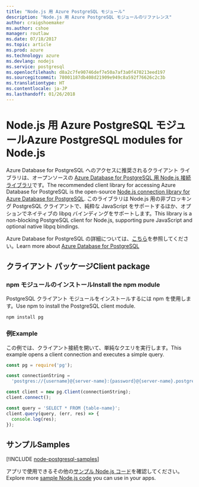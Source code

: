 ```yaml
---
title: "Node.js 用 Azure PostgreSQL モジュール"
description: "Node.js 用 Azure PostgreSQL モジュールのリファレンス"
author: craigshoemaker
ms.author: cshoe
manager: routlaw
ms.date: 07/18/2017
ms.topic: article
ms.prod: azure
ms.technology: azure
ms.devlang: nodejs
ms.service: postgresql
ms.openlocfilehash: d8a2c7fe90746def7e50a7af3a0f470213eed197
ms.sourcegitcommit: 78001187db408d21909e949c8a592f76626c2c3b
ms.translationtype: HT
ms.contentlocale: ja-JP
ms.lasthandoff: 01/26/2018
---
```

# <a name="azure-postgresql-modules-for-nodejs"></a><span data-ttu-id="d2f5a-103">Node.js 用 Azure PostgreSQL モジュール</span><span class="sxs-lookup"><span data-stu-id="d2f5a-103">Azure PostgreSQL modules for Node.js</span></span>

<span data-ttu-id="d2f5a-104">Azure Database for PostgreSQL へのアクセスに推奨されるクライアント ライブラリは、オープンソースの [Azure Database for PostgreSQL 用 Node.js 接続ライブラリ](https://www.npmjs.com/package/pg)です。</span><span class="sxs-lookup"><span data-stu-id="d2f5a-104">The recommended client library for accessing Azure Database for PostgreSQL is the open-source [Node.js connection library for Azure Database for PostgreSQL](https://www.npmjs.com/package/pg).</span></span> <span data-ttu-id="d2f5a-105">このライブラリは Node.js 用の非ブロッキング PostgreSQL クライアントで、純粋な JavaScript をサポートするほか、オプションでネイティブの libpq バインディングをサポートします。</span><span class="sxs-lookup"><span data-stu-id="d2f5a-105">This library is a non-blocking PostgreSQL client for Node.js, supporting pure JavaScript and optional native libpq bindings.</span></span>

<span data-ttu-id="d2f5a-106">Azure Database for PostgreSQL の詳細については、[こちら](https://docs.microsoft.com/azure/postgresql/)を参照してください。</span><span class="sxs-lookup"><span data-stu-id="d2f5a-106">Learn more about [Azure Database for PostgreSQL](https://docs.microsoft.com/azure/postgresql/)</span></span>

## <a name="client-package"></a><span data-ttu-id="d2f5a-107">クライアント パッケージ</span><span class="sxs-lookup"><span data-stu-id="d2f5a-107">Client package</span></span>

### <a name="install-the-npm-module"></a><span data-ttu-id="d2f5a-108">npm モジュールのインストール</span><span class="sxs-lookup"><span data-stu-id="d2f5a-108">Install the npm module</span></span>

<span data-ttu-id="d2f5a-109">PostgreSQL クライアント モジュールをインストールするには npm を使用します。</span><span class="sxs-lookup"><span data-stu-id="d2f5a-109">Use npm to install the PostgreSQL client module.</span></span>

```bash
npm install pg
```   

### <a name="example"></a><span data-ttu-id="d2f5a-110">例</span><span class="sxs-lookup"><span data-stu-id="d2f5a-110">Example</span></span>

<span data-ttu-id="d2f5a-111">この例では、クライアント接続を開いて、単純なクエリを実行します。</span><span class="sxs-lookup"><span data-stu-id="d2f5a-111">This example opens a client connection and executes a simple query.</span></span>

```javascript
const pg = require('pg');

const connectionString =
  'postgres://{username}@{server-name}:{password}@{server-name}.postgres.database.azure.com:5432/{database-name}?ssl=true';

const client = new pg.Client(connectionString);
client.connect();

const query = 'SELECT * FROM {table-name}';
client.query(query, (err, res) => {
  console.log(res);
});
```

## <a name="samples"></a><span data-ttu-id="d2f5a-112">サンプル</span><span class="sxs-lookup"><span data-stu-id="d2f5a-112">Samples</span></span>

[!INCLUDE [node-postgresql-samples](../docs-ref-conceptual/includes/postgresql-samples.md)]

<span data-ttu-id="d2f5a-113">アプリで使用できるその他の[サンプル Node.js コード](https://azure.microsoft.com/resources/samples/?platform=nodejs)を確認してください。</span><span class="sxs-lookup"><span data-stu-id="d2f5a-113">Explore more [sample Node.js code](https://azure.microsoft.com/resources/samples/?platform=nodejs) you can use in your apps.</span></span>
